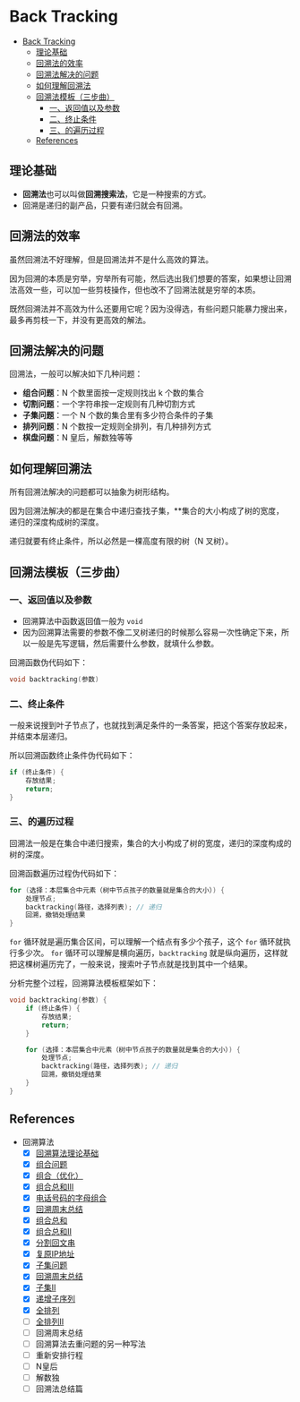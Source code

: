 # Back Tracking

- [Back Tracking](#back-tracking)
  - [理论基础](#理论基础)
  - [回溯法的效率](#回溯法的效率)
  - [回溯法解决的问题](#回溯法解决的问题)
  - [如何理解回溯法](#如何理解回溯法)
  - [回溯法模板（三步曲）](#回溯法模板三步曲)
    - [一、返回值以及参数](#一返回值以及参数)
    - [二、终止条件](#二终止条件)
    - [三、的遍历过程](#三的遍历过程)
  - [References](#references)

## 理论基础

- **回溯法**也可以叫做**回溯搜索法**，它是一种搜索的方式。
- 回溯是递归的副产品，只要有递归就会有回溯。

## 回溯法的效率

虽然回溯法不好理解，但是回溯法并不是什么高效的算法。

因为回溯的本质是穷举，穷举所有可能，然后选出我们想要的答案，如果想让回溯法高效一些，可以加一些剪枝操作，但也改不了回溯法就是穷举的本质。

既然回溯法并不高效为什么还要用它呢？因为没得选，有些问题只能暴力搜出来，最多再剪枝一下，并没有更高效的解法。

## 回溯法解决的问题

回溯法，一般可以解决如下几种问题：

- **组合问题**：N 个数里面按一定规则找出 k 个数的集合
- **切割问题**：一个字符串按一定规则有几种切割方式
- **子集问题**：一个 N 个数的集合里有多少符合条件的子集
- **排列问题**：N 个数按一定规则全排列，有几种排列方式
- **棋盘问题**：N 皇后，解数独等等

## 如何理解回溯法

所有回溯法解决的问题都可以抽象为树形结构。

因为回溯法解决的都是在集合中递归查找子集，**集合的大小构成了树的宽度，递归的深度构成树的深度。

递归就要有终止条件，所以必然是一棵高度有限的树（N 叉树）。

## 回溯法模板（三步曲）

### 一、返回值以及参数

- 回溯算法中函数返回值一般为 `void`
- 因为回溯算法需要的参数不像二叉树递归的时候那么容易一次性确定下来，所以一般是先写逻辑，然后需要什么参数，就填什么参数。

回溯函数伪代码如下：

```cpp
void backtracking(参数)
```

### 二、终止条件

一般来说搜到叶子节点了，也就找到满足条件的一条答案，把这个答案存放起来，并结束本层递归。

所以回溯函数终止条件伪代码如下：

```cpp
if (终止条件) {
    存放结果;
    return;
}
```

### 三、的遍历过程

回溯法一般是在集合中递归搜索，集合的大小构成了树的宽度，递归的深度构成的树的深度。

回溯函数遍历过程伪代码如下：

```cpp
for (选择：本层集合中元素（树中节点孩子的数量就是集合的大小）) {
    处理节点;
    backtracking(路径，选择列表); // 递归
    回溯，撤销处理结果
}
```

`for` 循环就是遍历集合区间，可以理解一个结点有多少个孩子，这个 `for` 循环就执行多少次。
`for` 循环可以理解是横向遍历，`backtracking` 就是纵向遍历，这样就把这棵树遍历完了，一般来说，搜索叶子节点就是找到其中一个结果。

分析完整个过程，回溯算法模板框架如下：

```cpp
void backtracking(参数) {
    if (终止条件) {
        存放结果;
        return;
    }

    for (选择：本层集合中元素（树中节点孩子的数量就是集合的大小）) {
        处理节点;
        backtracking(路径，选择列表); // 递归
        回溯，撤销处理结果
    }
}
```

## References

- 回溯算法
  - [x] [回溯算法理论基础](https://programmercarl.com/%E5%9B%9E%E6%BA%AF%E7%AE%97%E6%B3%95%E7%90%86%E8%AE%BA%E5%9F%BA%E7%A1%80.html)
  - [x] [组合问题](https://programmercarl.com/0077.%E7%BB%84%E5%90%88.html)
  - [x] [组合（优化）](https://programmercarl.com/0077.%E7%BB%84%E5%90%88%E4%BC%98%E5%8C%96.html)
  - [x] [组合总和III](https://programmercarl.com/0216.%E7%BB%84%E5%90%88%E6%80%BB%E5%92%8CIII.html)
  - [x] [电话号码的字母组合](https://programmercarl.com/0017.%E7%94%B5%E8%AF%9D%E5%8F%B7%E7%A0%81%E7%9A%84%E5%AD%97%E6%AF%8D%E7%BB%84%E5%90%88.html)
  - [x] [回溯周末总结](https://programmercarl.com/%E5%91%A8%E6%80%BB%E7%BB%93/20201030%E5%9B%9E%E6%BA%AF%E5%91%A8%E6%9C%AB%E6%80%BB%E7%BB%93.html)
  - [x] [组合总和](https://programmercarl.com/0039.%E7%BB%84%E5%90%88%E6%80%BB%E5%92%8C.html)
  - [x] [组合总和II](https://programmercarl.com/0040.%E7%BB%84%E5%90%88%E6%80%BB%E5%92%8CII.html)
  - [x] [分割回文串](https://programmercarl.com/0131.%E5%88%86%E5%89%B2%E5%9B%9E%E6%96%87%E4%B8%B2.html)
  - [x] [复原IP地址](https://programmercarl.com/0093.%E5%A4%8D%E5%8E%9FIP%E5%9C%B0%E5%9D%80.html)
  - [x] [子集问题](https://programmercarl.com/0078.%E5%AD%90%E9%9B%86.html)
  - [x] [回溯周末总结](https://programmercarl.com/%E5%91%A8%E6%80%BB%E7%BB%93/20201107%E5%9B%9E%E6%BA%AF%E5%91%A8%E6%9C%AB%E6%80%BB%E7%BB%93.html)
  - [x] [子集II](https://programmercarl.com/0090.%E5%AD%90%E9%9B%86II.html)
  - [x] [递增子序列](https://programmercarl.com/0491.%E9%80%92%E5%A2%9E%E5%AD%90%E5%BA%8F%E5%88%97.html)
  - [x] [全排列](https://programmercarl.com/0046.%E5%85%A8%E6%8E%92%E5%88%97.html)
  - [ ] [全排列II](https://programmercarl.com/0047.%E5%85%A8%E6%8E%92%E5%88%97II.html)
  - [ ] 回溯周末总结
  - [ ] 回溯算法去重问题的另一种写法
  - [ ] 重新安排行程
  - [ ] N皇后
  - [ ] 解数独
  - [ ] 回溯法总结篇
